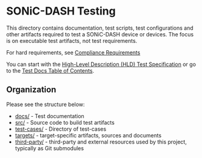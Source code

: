 # SONiC-DASH Testing
This directory contains documentation, test scripts, test configurations and other artifacts required to test a SONiC-DASH device or devices. The focus is on executable test artifacts, not test requirements.

For hard requirements, see [Compliance Requirements](../Documentation/dash-compliance-requirements.md)

You can start with the [High-Level Description (HLD) Test Specification](docs/sonic-dash-test-HLD.md) or go to the [Test Docs Table of Contents](docs/README.md).

## Organization
Please see the structure below:
* [docs/](docs/README.md) - Test documentation
* [src/](src) - Source code to build test artifacts
* [test-cases/](test_cases_) - Directory of test-cases
* [targets/](targets) - target-specific artifacts, sources and documents
* [third-party/](third-party) - third-party and external resources used by this project, typically as Git submodules
